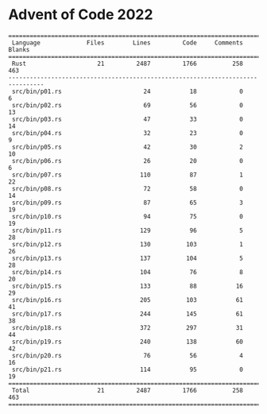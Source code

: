 # Advent of Code 2022

    ================================================================================
     Language             Files        Lines         Code     Comments       Blanks
    ================================================================================
     Rust                    21         2487         1766          258          463
    --------------------------------------------------------------------------------
     src/bin/p01.rs                       24           18            0            6
     src/bin/p02.rs                       69           56            0           13
     src/bin/p03.rs                       47           33            0           14
     src/bin/p04.rs                       32           23            0            9
     src/bin/p05.rs                       42           30            2           10
     src/bin/p06.rs                       26           20            0            6
     src/bin/p07.rs                      110           87            1           22
     src/bin/p08.rs                       72           58            0           14
     src/bin/p09.rs                       87           65            3           19
     src/bin/p10.rs                       94           75            0           19
     src/bin/p11.rs                      129           96            5           28
     src/bin/p12.rs                      130          103            1           26
     src/bin/p13.rs                      137          104            5           28
     src/bin/p14.rs                      104           76            8           20
     src/bin/p15.rs                      133           88           16           29
     src/bin/p16.rs                      205          103           61           41
     src/bin/p17.rs                      244          145           61           38
     src/bin/p18.rs                      372          297           31           44
     src/bin/p19.rs                      240          138           60           42
     src/bin/p20.rs                       76           56            4           16
     src/bin/p21.rs                      114           95            0           19
    ================================================================================
     Total                   21         2487         1766          258          463
    ================================================================================
